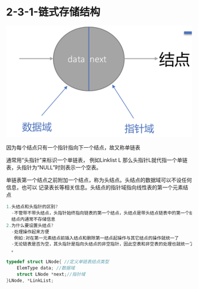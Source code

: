 # 2-3-1-链式存储结构



![](../../.gitbook/assets/image%20%28224%29.png)

因为每个结点只有一个指针指向下一个结点，故又称单链表

通常用“头指针”来标识一个单链表， 例如Linklist L 那么头指针L就代指一个单链表，头指针为“NULL”时则表示一个空表。

单链表第一个结点之前附加一个结点，称为头结点。头结点的数据域可以不设任何信息，也可以 记录表长等相关信息。头结点的指针域指向线性表的第一个元素结点

```c
1.头结点和头指针的区别?
  -不管带不带头结点，头指针始终指向链表的第一个结点，头结点是带头结点链表中的第一个结点，
  结点内通常不存储信息
2.为什么要设置头结点?
  -处理操作起来方便 
   例如:对在第一元素结点前插入结点和删除第一结点起操作与其它结点的操作就统一了 
  -无论链表是否为空，其头指针是指向头结点的非空指针，因此空表和非空表的处理也就统一了
  。
```



```c
typedef struct LNode{ //定义单链表结点类型 
    ElemType data; //数据域
    struct LNode *next;//指针域
}LNode, *LinkList;
```

